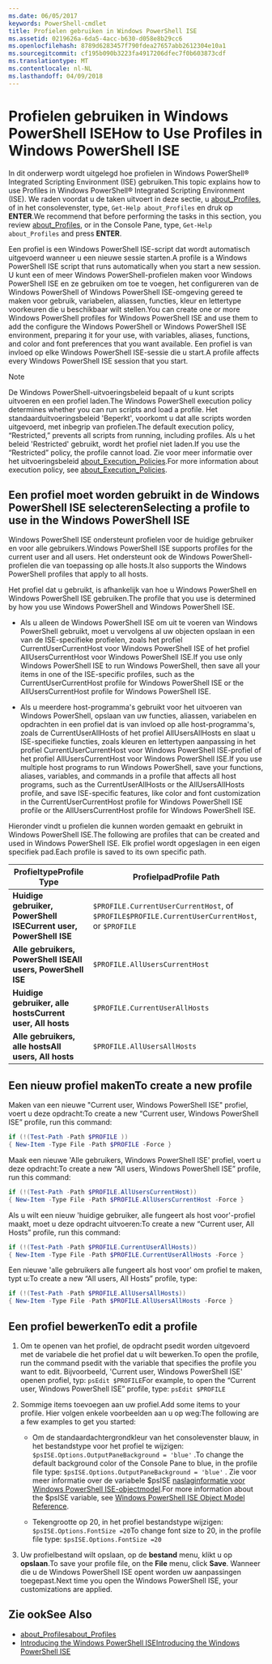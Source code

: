 ```yaml
---
ms.date: 06/05/2017
keywords: PowerShell-cmdlet
title: Profielen gebruiken in Windows PowerShell ISE
ms.assetid: 0219626a-6da5-4acc-b630-d058e8b29cc6
ms.openlocfilehash: 8789d6283457f790fdea27657abb2612304e10a1
ms.sourcegitcommit: cf195b090b3223fa4917206dfec7f0b603873cdf
ms.translationtype: MT
ms.contentlocale: nl-NL
ms.lasthandoff: 04/09/2018
---
```

# <a name="how-to-use-profiles-in-windows-powershell-ise"></a><span data-ttu-id="9245c-103">Profielen gebruiken in Windows PowerShell ISE</span><span class="sxs-lookup"><span data-stu-id="9245c-103">How to Use Profiles in Windows PowerShell ISE</span></span>

<span data-ttu-id="9245c-104">In dit onderwerp wordt uitgelegd hoe profielen in Windows PowerShell® Integrated Scripting Environment (ISE) gebruiken.</span><span class="sxs-lookup"><span data-stu-id="9245c-104">This topic explains how to use Profiles in Windows PowerShell® Integrated Scripting Environment (ISE).</span></span> <span data-ttu-id="9245c-105">We raden voordat u de taken uitvoert in deze sectie, u [about_Profiles](/powershell/module/microsoft.powershell.core/about/about_profiles), of in het consolevenster, type, `Get-Help about_Profiles` en druk op **ENTER**.</span><span class="sxs-lookup"><span data-stu-id="9245c-105">We recommend that before performing the tasks in this section, you review [about_Profiles](/powershell/module/microsoft.powershell.core/about/about_profiles), or in the Console Pane, type, `Get-Help about_Profiles` and press **ENTER**.</span></span>

<span data-ttu-id="9245c-106">Een profiel is een Windows PowerShell ISE-script dat wordt automatisch uitgevoerd wanneer u een nieuwe sessie starten.</span><span class="sxs-lookup"><span data-stu-id="9245c-106">A profile is a Windows PowerShell ISE script that runs automatically when you start a new session.</span></span>  <span data-ttu-id="9245c-107">U kunt een of meer Windows PowerShell-profielen maken voor Windows PowerShell ISE en ze gebruiken om toe te voegen, het configureren van de Windows PowerShell of Windows PowerShell ISE-omgeving gereed te maken voor gebruik, variabelen, aliassen, functies, kleur en lettertype voorkeuren die u beschikbaar wilt stellen.</span><span class="sxs-lookup"><span data-stu-id="9245c-107">You can create one or more Windows PowerShell profiles for Windows PowerShell ISE and use them to add the configure the Windows PowerShell or Windows PowerShell ISE environment, preparing it for your use, with variables, aliases, functions, and color and font preferences that you want available.</span></span> <span data-ttu-id="9245c-108">Een profiel is van invloed op elke Windows PowerShell ISE-sessie die u start.</span><span class="sxs-lookup"><span data-stu-id="9245c-108">A profile affects every Windows PowerShell ISE session that you start.</span></span>

> [!NOTE]
> <span data-ttu-id="9245c-109">De Windows PowerShell-uitvoeringsbeleid bepaalt of u kunt scripts uitvoeren en een profiel laden.</span><span class="sxs-lookup"><span data-stu-id="9245c-109">The Windows PowerShell execution policy determines whether you can run scripts and load a profile.</span></span> <span data-ttu-id="9245c-110">Het standaarduitvoeringsbeleid 'Beperkt', voorkomt u dat alle scripts worden uitgevoerd, met inbegrip van profielen.</span><span class="sxs-lookup"><span data-stu-id="9245c-110">The default execution policy, “Restricted,” prevents all scripts from running, including profiles.</span></span> <span data-ttu-id="9245c-111">Als u het beleid 'Restricted' gebruikt, wordt het profiel niet laden.</span><span class="sxs-lookup"><span data-stu-id="9245c-111">If you use the “Restricted” policy, the profile cannot load.</span></span> <span data-ttu-id="9245c-112">Zie voor meer informatie over het uitvoeringsbeleid [about_Execution_Policies](/powershell/module/microsoft.powershell.core/about/about_execution_policies).</span><span class="sxs-lookup"><span data-stu-id="9245c-112">For more information about execution policy, see [about_Execution_Policies](/powershell/module/microsoft.powershell.core/about/about_execution_policies).</span></span>

## <a name="selecting-a-profile-to-use-in-the-windows-powershell-ise"></a><span data-ttu-id="9245c-113">Een profiel moet worden gebruikt in de Windows PowerShell ISE selecteren</span><span class="sxs-lookup"><span data-stu-id="9245c-113">Selecting a profile to use in the Windows PowerShell ISE</span></span>

<span data-ttu-id="9245c-114">Windows PowerShell ISE ondersteunt profielen voor de huidige gebruiker en voor alle gebruikers.</span><span class="sxs-lookup"><span data-stu-id="9245c-114">Windows PowerShell ISE supports profiles for the current user and all users.</span></span> <span data-ttu-id="9245c-115">Het ondersteunt ook de Windows PowerShell-profielen die van toepassing op alle hosts.</span><span class="sxs-lookup"><span data-stu-id="9245c-115">It also supports the Windows PowerShell profiles that apply to all hosts.</span></span>

<span data-ttu-id="9245c-116">Het profiel dat u gebruikt, is afhankelijk van hoe u Windows PowerShell en Windows PowerShell ISE gebruiken.</span><span class="sxs-lookup"><span data-stu-id="9245c-116">The profile that you use is determined by how you use Windows PowerShell and Windows PowerShell ISE.</span></span>

- <span data-ttu-id="9245c-117">Als u alleen de Windows PowerShell ISE om uit te voeren van Windows PowerShell gebruikt, moet u vervolgens al uw objecten opslaan in een van de ISE-specifieke profielen, zoals het profiel CurrentUserCurrentHost voor Windows PowerShell ISE of het profiel AllUsersCurrentHost voor Windows PowerShell ISE.</span><span class="sxs-lookup"><span data-stu-id="9245c-117">If you use only Windows PowerShell ISE to run Windows PowerShell, then save all your items in one of the ISE-specific profiles, such as the CurrentUserCurrentHost profile for Windows PowerShell ISE or the AllUsersCurrentHost profile for Windows PowerShell ISE.</span></span>

- <span data-ttu-id="9245c-118">Als u meerdere host-programma's gebruikt voor het uitvoeren van Windows PowerShell, opslaan van uw functies, aliassen, variabelen en opdrachten in een profiel dat is van invloed op alle host-programma's, zoals de CurrentUserAllHosts of het profiel AllUsersAllHosts en slaat u ISE-specifieke functies, zoals kleuren en lettertypen aanpassing in het profiel CurrentUserCurrentHost voor Windows PowerShell ISE-profiel of het profiel AllUsersCurrentHost voor Windows PowerShell ISE.</span><span class="sxs-lookup"><span data-stu-id="9245c-118">If you use multiple host programs to run Windows PowerShell, save your functions, aliases, variables, and commands in a profile that affects all host programs, such as the CurrentUserAllHosts or the AllUsersAllHosts profile, and save ISE-specific features, like color and font customization in the CurrentUserCurrentHost profile for Windows PowerShell ISE profile or the AllUsersCurrentHost profile for Windows PowerShell ISE.</span></span>

<span data-ttu-id="9245c-119">Hieronder vindt u profielen die kunnen worden gemaakt en gebruikt in Windows PowerShell ISE.</span><span class="sxs-lookup"><span data-stu-id="9245c-119">The following are profiles that can be created and used in Windows PowerShell ISE.</span></span> <span data-ttu-id="9245c-120">Elk profiel wordt opgeslagen in een eigen specifiek pad.</span><span class="sxs-lookup"><span data-stu-id="9245c-120">Each profile is saved to its own specific path.</span></span>

| <span data-ttu-id="9245c-121">Profieltype</span><span class="sxs-lookup"><span data-stu-id="9245c-121">Profile Type</span></span> | <span data-ttu-id="9245c-122">Profielpad</span><span class="sxs-lookup"><span data-stu-id="9245c-122">Profile Path</span></span> |
| --- | --- |
| <span data-ttu-id="9245c-123">**Huidige gebruiker, PowerShell ISE**</span><span class="sxs-lookup"><span data-stu-id="9245c-123">**Current user, PowerShell ISE**</span></span>| <span data-ttu-id="9245c-124">`$PROFILE.CurrentUserCurrentHost`, of `$PROFILE`</span><span class="sxs-lookup"><span data-stu-id="9245c-124">`$PROFILE.CurrentUserCurrentHost`, or `$PROFILE`</span></span> |
| <span data-ttu-id="9245c-125">**Alle gebruikers, PowerShell ISE**</span><span class="sxs-lookup"><span data-stu-id="9245c-125">**All users, PowerShell ISE**</span></span>| `$PROFILE.AllUsersCurrentHost` |
| <span data-ttu-id="9245c-126">**Huidige gebruiker, alle hosts**</span><span class="sxs-lookup"><span data-stu-id="9245c-126">**Current user, All hosts**</span></span>| `$PROFILE.CurrentUserAllHosts` |
| <span data-ttu-id="9245c-127">**Alle gebruikers, alle hosts**</span><span class="sxs-lookup"><span data-stu-id="9245c-127">**All users, All hosts**</span></span> | `$PROFILE.AllUsersAllHosts` |

## <a name="to-create-a-new-profile"></a><span data-ttu-id="9245c-128">Een nieuw profiel maken</span><span class="sxs-lookup"><span data-stu-id="9245c-128">To create a new profile</span></span>

<span data-ttu-id="9245c-129">Maken van een nieuwe "Current user, Windows PowerShell ISE" profiel, voert u deze opdracht:</span><span class="sxs-lookup"><span data-stu-id="9245c-129">To create a new “Current user, Windows PowerShell ISE” profile, run this command:</span></span>

```powershell
if (!(Test-Path -Path $PROFILE ))
{ New-Item -Type File -Path $PROFILE -Force }
```

<span data-ttu-id="9245c-130">Maak een nieuwe 'Alle gebruikers, Windows PowerShell ISE' profiel, voert u deze opdracht:</span><span class="sxs-lookup"><span data-stu-id="9245c-130">To create a new “All users, Windows PowerShell ISE” profile, run this command:</span></span>

```powershell
if (!(Test-Path -Path $PROFILE.AllUsersCurrentHost))
{ New-Item -Type File -Path $PROFILE.AllUsersCurrentHost -Force }
```

<span data-ttu-id="9245c-131">Als u wilt een nieuw 'huidige gebruiker, alle fungeert als host voor'-profiel maakt, moet u deze opdracht uitvoeren:</span><span class="sxs-lookup"><span data-stu-id="9245c-131">To create a new “Current user, All Hosts” profile, run this command:</span></span>

```powershell
if (!(Test-Path -Path $PROFILE.CurrentUserAllHosts))
{ New-Item -Type File -Path $PROFILE.CurrentUserAllHosts -Force }
```

<span data-ttu-id="9245c-132">Een nieuwe 'alle gebruikers alle fungeert als host voor' om profiel te maken, typt u:</span><span class="sxs-lookup"><span data-stu-id="9245c-132">To create a new “All users, All Hosts” profile, type:</span></span>

```powershell
if (!(Test-Path -Path $PROFILE.AllUsersAllHosts))
{ New-Item -Type File -Path $PROFILE.AllUsersAllHosts -Force }
```

## <a name="to-edit-a-profile"></a><span data-ttu-id="9245c-133">Een profiel bewerken</span><span class="sxs-lookup"><span data-stu-id="9245c-133">To edit a profile</span></span>

1. <span data-ttu-id="9245c-134">Om te openen van het profiel, de opdracht psedit worden uitgevoerd met de variabele die het profiel dat u wilt bewerken.</span><span class="sxs-lookup"><span data-stu-id="9245c-134">To open the profile, run the command psedit with the variable that specifies the profile you want to edit.</span></span> <span data-ttu-id="9245c-135">Bijvoorbeeld, 'Current user, Windows PowerShell ISE' openen profiel, typ: `psEdit $PROFILE`</span><span class="sxs-lookup"><span data-stu-id="9245c-135">For example, to open the “Current user, Windows PowerShell ISE” profile, type: `psEdit $PROFILE`</span></span>

2. <span data-ttu-id="9245c-136">Sommige items toevoegen aan uw profiel.</span><span class="sxs-lookup"><span data-stu-id="9245c-136">Add some items to your profile.</span></span> <span data-ttu-id="9245c-137">Hier volgen enkele voorbeelden aan u op weg:</span><span class="sxs-lookup"><span data-stu-id="9245c-137">The following are a few examples to get you started:</span></span>

   - <span data-ttu-id="9245c-138">Om de standaardachtergrondkleur van het consolevenster blauw, in het bestandstype voor het profiel te wijzigen: `$psISE.Options.OutputPaneBackground = 'blue'` .</span><span class="sxs-lookup"><span data-stu-id="9245c-138">To change the default background color of the Console Pane to blue, in the profile file type: `$psISE.Options.OutputPaneBackground = 'blue'` .</span></span> <span data-ttu-id="9245c-139">Zie voor meer informatie over de variabele $psISE [naslaginformatie voor Windows PowerShell ISE-objectmodel](The-ISE-Object-Model-Hierarchy.md).</span><span class="sxs-lookup"><span data-stu-id="9245c-139">For more information about the $psISE variable, see [Windows PowerShell ISE Object Model Reference](The-ISE-Object-Model-Hierarchy.md).</span></span>

   - <span data-ttu-id="9245c-140">Tekengrootte op 20, in het profiel bestandstype wijzigen: `$psISE.Options.FontSize =20`</span><span class="sxs-lookup"><span data-stu-id="9245c-140">To change font size to 20, in the profile file type: `$psISE.Options.FontSize =20`</span></span>

3. <span data-ttu-id="9245c-141">Uw profielbestand wilt opslaan, op de **bestand** menu, klikt u op **opslaan**.</span><span class="sxs-lookup"><span data-stu-id="9245c-141">To save your profile file, on the **File** menu, click **Save**.</span></span> <span data-ttu-id="9245c-142">Wanneer die u de Windows PowerShell ISE opent worden uw aanpassingen toegepast.</span><span class="sxs-lookup"><span data-stu-id="9245c-142">Next time you open the Windows PowerShell ISE, your customizations are applied.</span></span>

## <a name="see-also"></a><span data-ttu-id="9245c-143">Zie ook</span><span class="sxs-lookup"><span data-stu-id="9245c-143">See Also</span></span>

- [<span data-ttu-id="9245c-144">about_Profiles</span><span class="sxs-lookup"><span data-stu-id="9245c-144">about_Profiles</span></span>](/powershell/module/microsoft.powershell.core/about/about_profiles)
- [<span data-ttu-id="9245c-145">Introducing the Windows PowerShell ISE</span><span class="sxs-lookup"><span data-stu-id="9245c-145">Introducing the Windows PowerShell ISE</span></span>](Introducing-the-Windows-PowerShell-ISE.md)
